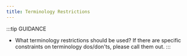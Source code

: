 ```yaml
---
title: Terminology Restrictions
---
```


:::tip GUIDANCE
 * What terminology restrictions should be used? If there are specific constraints on terminology dos/don'ts, please call them out. 
:::
